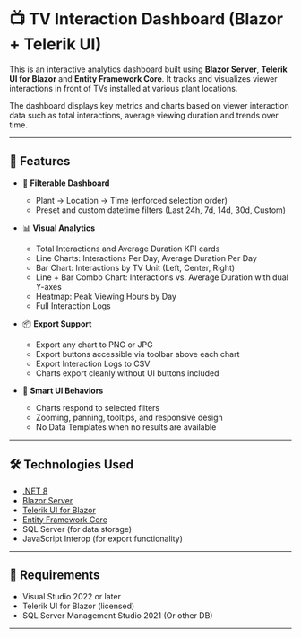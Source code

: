 # 📺 TV Interaction Dashboard (Blazor + Telerik UI)

This is an interactive analytics dashboard built using **Blazor Server**, **Telerik UI for Blazor** and **Entity Framework Core**. It tracks and visualizes viewer interactions in front of TVs installed at various plant locations.

The dashboard displays key metrics and charts based on viewer interaction data such as total interactions, average viewing duration and trends over time.

---

## 🚀 Features

- 🔧 **Filterable Dashboard**  
  - Plant → Location → Time (enforced selection order)
  - Preset and custom datetime filters (Last 24h, 7d, 14d, 30d, Custom)

- 📊 **Visual Analytics**  
  - Total Interactions and Average Duration KPI cards  
  - Line Charts: Interactions Per Day, Average Duration Per Day  
  - Bar Chart: Interactions by TV Unit (Left, Center, Right)  
  - Line + Bar Combo Chart: Interactions vs. Average Duration with dual Y-axes  
  - Heatmap: Peak Viewing Hours by Day
  - Full Interaction Logs

- 📦 **Export Support**  
  - Export any chart to PNG or JPG  
  - Export buttons accessible via toolbar above each chart
  - Export Interaction Logs to CSV  
  - Charts export cleanly without UI buttons included

- 🧠 **Smart UI Behaviors**
  - Charts respond to selected filters  
  - Zooming, panning, tooltips, and responsive design  
  - No Data Templates when no results are available

---

## 🛠️ Technologies Used

- [.NET 8](https://dotnet.microsoft.com/)
- [Blazor Server](https://learn.microsoft.com/en-us/aspnet/core/blazor/)
- [Telerik UI for Blazor](https://www.telerik.com/blazor-ui)
- [Entity Framework Core](https://learn.microsoft.com/en-us/ef/)
- SQL Server (for data storage)
- JavaScript Interop (for export functionality)

---

## 🧪 Requirements

- Visual Studio 2022 or later
- Telerik UI for Blazor (licensed)
- SQL Server Management Studio 2021 (Or other DB)

---
